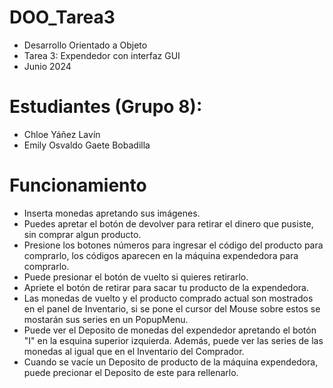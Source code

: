 # DOO_Tarea3
- Desarrollo Orientado a Objeto
- Tarea 3: Expendedor con interfaz GUI
- Junio 2024
  
# Estudiantes (Grupo 8):
- Chloe Yáñez Lavín
- Emily Osvaldo Gaete Bobadilla

# Funcionamiento
- Inserta monedas apretando sus imágenes.
- Puedes apretar el botón de devolver para retirar el dinero que pusiste, sin comprar algun producto.
- Presione los botones números para ingresar el código del producto para comprarlo, los códigos aparecen en la máquina expendedora para comprarlo.
- Puede presionar el botón de vuelto si quieres retirarlo.
- Apriete el botón de retirar para sacar tu producto de la expendedora.
- Las monedas de vuelto y el producto comprado actual son mostrados en el panel de Inventario, si se pone el cursor del Mouse sobre estos se mostarán sus series en un PopupMenu.
- Puede ver el Deposito de monedas del expendedor apretando el botón "I" en la esquina superior izquierda. Además, puede ver las series de las monedas al igual que en el Inventario del Comprador.
- Cuando se vacíe un Deposito de producto de la máquina expendedora, puede precionar el Deposito de este para rellenarlo.
